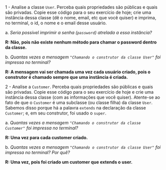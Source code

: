1 - Analise a classe `User`. Perceba quais propriedades são públicas e quais são privadas. Copie esse código para o seu exercício de hoje; crie uma instância dessa classe (dê o nome, email, etc que você quiser) e imprima, no terminal, o id, o nome e o email desse usuário. 

a. *Seria possível imprimir a senha (`password`) atrelada a essa instância?*

<strong>R: Não, pois não existe nenhum método para chamar o password dentro da classe.</strong>

b. *Quantas vezes a mensagem `"Chamando o construtor da classe User"` foi impressa no terminal?*

<strong>R: A mensagem vai ser chamada uma vez cada usuário criado, pois o construtor é chamado sempre que uma instância é criada.</strong>

2 - Analise a `Customer`. Perceba quais propriedades são públicas e quais são privadas. Copie esse código para o seu exercício de hoje e crie uma instância dessa classe (com as informações que você quiser). Atente-se ao fato de que o `Customer` é uma subclasse (ou classe filha) da classe `User`. Sabemos disso porque há a palavra `extends` na declaração da classe `Customer`; e, em seu construtor, foi usado o `super`.

a. *Quantas vezes a mensagem `"Chamando o construtor da classe Customer"` foi impressa no terminal?* 

<strong>R: Uma vez para cada customer criado.</strong>

b. *Quantas vezes a mensagem `"Chamando o construtor da classe User"` foi impressa no terminal? Por quê?*

<strong>R: Uma vez, pois foi criado um customer que extends o user.</strong>

